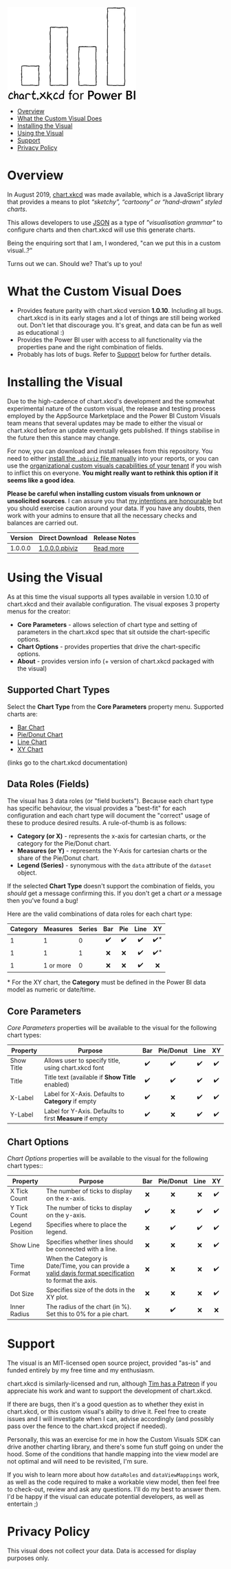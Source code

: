 ![chart.xkcd for Power BI](doc/images/main_logo_small.png)

* [Overview](#overview)
* [What the Custom Visual Does](#what-the-custom-visual-does)
* [Installing the Visual](#installing-the-visual)
* [Using the Visual](#using-the-visual)
* [Support](#support)
* [Privacy Policy](#privacy-policy)

# Overview

In August 2019, [chart.xkcd](https://github.com/timqian/chart.xkcd) was made available, which is a JavaScript library that provides a means to plot *“sketchy”, “cartoony” or “hand-drawn” styled charts*.

This allows developers to use [JSON](https://www.json.org/) as a type of *"visualisation grammar"* to configure charts and then chart.xkcd will use this generate charts.

Being the enquiring sort that I am, I wondered, "can we put this in a custom visual..?"

Turns out we can. Should we? That's up to you!

# What the Custom Visual Does

* Provides feature parity with chart.xkcd version **1.0.10**. Including all bugs. chart.xkcd is in its early stages and a lot of things are still being worked out. Don't let that discourage you. It's great, and data can be fun as well as educational :)
* Provides the Power BI user with access to all functionality via the properties pane and the right combination of fields.
* Probably has lots of bugs. Refer to [Support](#support) below for further details.

# Installing the Visual

Due to the high-cadence of chart.xkcd's development and the somewhat experimental nature of the custom visual, the release and testing process employed by the AppSource Marketplace and the Power BI Custom Visuals team means that several updates may be made to either the visual or chart.xkcd before an update eventually gets published. If things stabilise in the future then this stance may change.

For now, you can download and install releases from this repository. You need to either [install the `.pbiviz` file manually](https://docs.microsoft.com/en-us/power-bi/power-bi-custom-visuals#import-a-custom-visual-from-a-file) into your reports, or you can use the [organizational custom visuals capabilities of your tenant](https://docs.microsoft.com/en-us/power-bi/power-bi-custom-visuals-organization) if you wish to inflict this on everyone. **You might really want to rethink this option if it seems like a good idea**.

**Please be careful when installing custom visuals from unknown or unsolicited sources**. I can assure you that [my intentions are honourable](#privacy-policy) but you should exercise caution around your data. If you have any doubts, then work with your admins to ensure that all the necessary checks and balances are carried out.

| Version | Direct Download | Release Notes |
|---------|-----------------|---------------|
| 1.0.0.0 | [1.0.0.0.pbiviz](https://github.com/dm-p/powerbi-visuals-chartxkcd/releases/download/1.0.0.0/chartXkcdForPowerBI.1.0.0.0.pbiviz) | [Read more](https://github.com/dm-p/powerbi-visuals-chartxkcd/releases/tag/1.0.0.0) |

# Using the Visual

As at this time the visual supports all types available in version 1.0.10 of chart.xkcd and their available configuration. The visual exposes 3 property menus for the creator:

* **Core Parameters** - allows selection of chart type and setting of parameters in the chart.xkcd spec that sit outside the chart-specific options.
* **Chart Options** - provides properties that drive the chart-specific options.
* **About** - provides version info (+ version of chart.xkcd packaged with the visual)

## Supported Chart Types

Select the **Chart Type** from the **Core Parameters** property menu. Supported charts are:

* [Bar Chart](https://timqian.com/chart.xkcd/#bar_chart)
* [Pie/Donut Chart](https://timqian.com/chart.xkcd/#pie_doughnut_chart)
* [Line Chart](https://timqian.com/chart.xkcd/#line_chart)
* [XY Chart](https://timqian.com/chart.xkcd/#xy_chart)

(links go to the chart.xkcd documentation)

## Data Roles (Fields)

The visual has 3 data roles (or "field buckets"). Because each chart type has specific behaviour, the visual provides a "best-fit" for each configuration and each chart type will document the "correct" usage of these to produce desired results. A rule-of-thumb is as follows:

* **Category (or X)** - represents the x-axis for cartesian charts, or the category for the Pie/Donut chart.
* **Measures (or Y)** - represents the Y-Axis for cartesian charts or the share of the Pie/Donut chart. 
* **Legend (Series)** - synonymous with the `data` attribute of the `dataset` object.

If the selected **Chart Type** doesn't support the combination of fields, you *should* get a message confirming this. If you don't get a chart *or* a message then you've found a bug!

Here are the valid combinations of data roles for each chart type:

| Category | Measures  | Series | Bar   | Pie   | Line  | XY   |
|----------|-----------|--------|:-----:|:-----:|:-----:|:----:|
| 1        | 1         | 0      | ✔️    | ✔️   | ✔️   | ✔️*  |
| 1        | 1         | 1      | ❌    | ❌   | ✔️   | ✔️*  |
| 1        | 1 or more | 0      | ❌    | ❌   | ✔️   | ❌   |

\* For the XY chart, the **Category** must be defined in the Power BI data model as numeric or date/time.

## Core Parameters

*Core Parameters* properties will be available to the visual for the following chart types:

| Property   | Purpose                                                  | Bar   | Pie/Donut   | Line   | XY   |
|------------|----------------------------------------------------------|:-----:|:-----------:|:------:|:----:|
| Show Title | Allows user to specify title, using chart.xkcd font      |  ✔️   | ✔️         | ✔️     | ✔️  |
| Title      | Title text (available if **Show Title** enabled)         |  ✔️   | ✔️         | ✔️     | ✔️  |
| X-Label    | Label for X-Axis. Defaults to **Category** if empty      |  ✔️   | ❌         | ✔️     | ✔️  |
| Y-Label    | Label for Y-Axis. Defaults to first **Measure** if empty |  ✔️   | ❌         | ✔️     | ✔️  |

## Chart Options

*Chart Options* properties will be available to the visual for the following chart types::

| Property        | Purpose                                                                                                                                                                                    | Bar   | Pie/Donut   | Line   | XY   |
|-----------------|--------------------------------------------------------------------------------------------------------------------------------------------------------------------------------------------|:-----:|:-----------:|:------:|:----:|
| X Tick Count    | The number of ticks to display on the x-axis.                                                                                                                                              | ❌    | ❌         | ❌     | ✔️  |
| Y Tick Count    | The number of ticks to display on the y-axis.                                                                                                                                              | ✔️    | ❌         | ️️✔️     | ✔️  |
| Legend Position | Specifies where to place the legend.                                                                                                                                                       | ❌    | ️️✔️         | ✔️     | ✔️  |
| Show Line       | Specifies whether lines should be connected with a line.                                                                                                                                   | ❌    | ❌         | ❌     | ✔️  |
| Time Format     | When the Category is Date/Time, you can provide a [valid dayjs format specification](https://github.com/iamkun/dayjs/blob/dev/docs/en/Plugin.md#customparseformat) to format the axis. | ❌    | ❌         | ❌     | ✔️  |
| Dot Size        | Specifies size of the dots in the XY plot.                                                                                                                                                 | ❌    | ❌         | ❌     | ✔️  |
| Inner Radius    | The radius of the chart (in %). Set this to 0% for a pie chart.                                                                                                                            | ❌    | ✔️         | ❌     | ❌  |

# Support

The visual is an MIT-licensed open source project, provided "as-is" and funded entirely by my free time and my enthusiasm. 

chart.xkcd is similarly-licensed and run, although [Tim has a Patreon](https://www.patreon.com/timqian) if you appreciate his work and want to support the development of chart.xkcd.

If there are bugs, then it's a good question as to whether they exist in chart.xkcd, or this custom visual's ability to drive it. Feel free to create issues and I will investigate when I can, advise accordingly (and possibly pass over the fence to the chart.xkcd project if needed).

Personally, this was an exercise for me in how the Custom Visuals SDK can drive another charting library, and there's some fun stuff going on under the hood. Some of the conditions that handle mapping into the view model are not optimal and will need to be revisited, I'm sure.

If you wish to learn more about how `dataRoles` and `dataViewMappings` work, as well as the code required to make a workable view model, then feel free to check-out, review and ask any questions. I'll do my best to answer them. I'd be happy if the visual can educate potential developers, as well as entertain ;)

# Privacy Policy

This visual does not collect your data. Data is accessed for display purposes only.